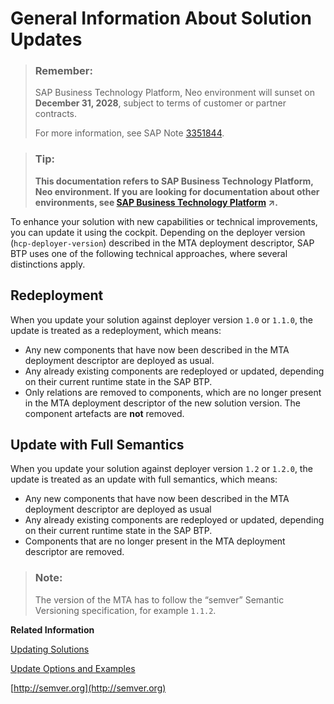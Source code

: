 <!-- loio2b1c4ed52baa47709b292ace285360b1 -->

# General Information About Solution Updates

> ### Remember:  
> SAP Business Technology Platform, Neo environment will sunset on **December 31, 2028**, subject to terms of customer or partner contracts.
> 
> For more information, see SAP Note [3351844](https://launchpad.support.sap.com/#/notes/3351844).

> ### Tip:  
> **This documentation refers to SAP Business Technology Platform, Neo environment. If you are looking for documentation about other environments, see [SAP Business Technology Platform](https://help.sap.com/viewer/65de2977205c403bbc107264b8eccf4b/Cloud/en-US/6a2c1ab5a31b4ed9a2ce17a5329e1dd8.html "SAP Business Technology Platform (SAP BTP) is an integrated offering comprised of four technology portfolios: database and data management, application development and integration, analytics, and intelligent technologies. The platform offers users the ability to turn data into business value, compose end-to-end business processes, and build and extend SAP applications quickly.") :arrow_upper_right:.**

To enhance your solution with new capabilities or technical improvements, you can update it using the cockpit. Depending on the deployer version \(`hcp-deployer-version`\) described in the MTA deployment descriptor, SAP BTP uses one of the following technical approaches, where several distinctions apply.



<a name="loio2b1c4ed52baa47709b292ace285360b1__section_tv3_dvc_wbb"/>

## Redeployment

When you update your solution against deployer version `1.0` or `1.1.0`, the update is treated as a redeployment, which means:

-   Any new components that have now been described in the MTA deployment descriptor are deployed as usual.
-   Any already existing components are redeployed or updated, depending on their current runtime state in the SAP BTP.
-   Only relations are removed to components, which are no longer present in the MTA deployment descriptor of the new solution version. The component artefacts are **not** removed.



<a name="loio2b1c4ed52baa47709b292ace285360b1__section_jsx_2vc_wbb"/>

## Update with Full Semantics

When you update your solution against deployer version `1.2` or `1.2.0`, the update is treated as an update with full semantics, which means:

-   Any new components that have now been described in the MTA deployment descriptor are deployed as usual
-   Any already existing components are redeployed or updated, depending on their current runtime state in the SAP BTP.
-   Components that are no longer present in the MTA deployment descriptor are removed.

> ### Note:  
> The version of the MTA has to follow the “semver” Semantic Versioning specification, for example `1.1.2`.

**Related Information**  


[Updating Solutions](updating-solutions-4bec3f1.md)

[Update Options and Examples](update-options-and-examples-ed31d24.md)

[http://semver.org](http://semver.org)


